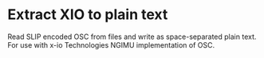 # Extract XIO to plain text

Read SLIP encoded OSC from files and write as space-separated plain
text. For use with x-io Technologies NGIMU implementation of OSC.
